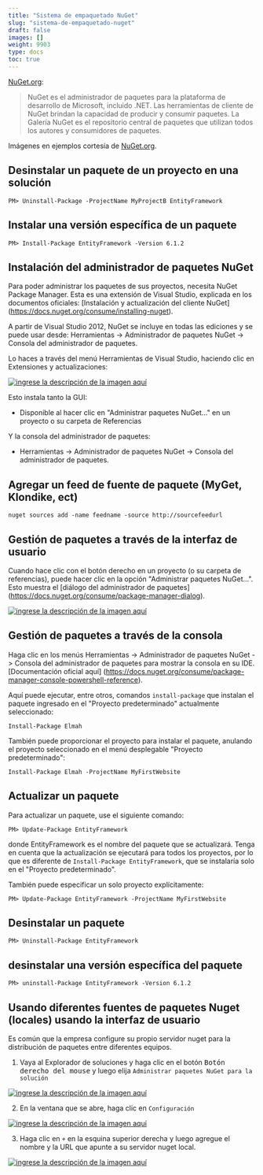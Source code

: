 ```yaml
---
title: "Sistema de empaquetado NuGet"
slug: "sistema-de-empaquetado-nuget"
draft: false
images: []
weight: 9903
type: docs
toc: true
---
```


[NuGet.org](https://www.nuget.org/):

> NuGet es el administrador de paquetes para la plataforma de desarrollo de Microsoft, incluido .NET. Las herramientas de cliente de NuGet brindan la capacidad de producir y consumir paquetes. La Galería NuGet es el repositorio central de paquetes que utilizan todos los autores y consumidores de paquetes.

Imágenes en ejemplos cortesía de [NuGet.org](https://www.nuget.org/).

## Desinstalar un paquete de un proyecto en una solución
    PM> Uninstall-Package -ProjectName MyProjectB EntityFramework

## Instalar una versión específica de un paquete
    PM> Install-Package EntityFramework -Version 6.1.2  


## Instalación del administrador de paquetes NuGet
Para poder administrar los paquetes de sus proyectos, necesita NuGet Package Manager. Esta es una extensión de Visual Studio, explicada en los documentos oficiales: [Instalación y actualización del cliente NuGet] (https://docs.nuget.org/consume/installing-nuget).

A partir de Visual Studio 2012, NuGet se incluye en todas las ediciones y se puede usar desde: Herramientas -> Administrador de paquetes NuGet -> Consola del administrador de paquetes.

Lo haces a través del menú Herramientas de Visual Studio, haciendo clic en Extensiones y actualizaciones:

[![ingrese la descripción de la imagen aquí][1]][1]

[1]: http://i.stack.imgur.com/zTzgp.png

Esto instala tanto la GUI:

* Disponible al hacer clic en "Administrar paquetes NuGet..." en un proyecto o su carpeta de Referencias

Y la consola del administrador de paquetes:

* Herramientas -> Administrador de paquetes NuGet -> Consola del administrador de paquetes.

## Agregar un feed de fuente de paquete (MyGet, Klondike, ect)
    nuget sources add -name feedname -source http://sourcefeedurl

## Gestión de paquetes a través de la interfaz de usuario
Cuando hace clic con el botón derecho en un proyecto (o su carpeta de referencias), puede hacer clic en la opción "Administrar paquetes NuGet...". Esto muestra el [diálogo del administrador de paquetes] (https://docs.nuget.org/consume/package-manager-dialog).

[![ingrese la descripción de la imagen aquí][1]][1]

[1]: http://i.stack.imgur.com/Fi0Uq.png

## Gestión de paquetes a través de la consola
Haga clic en los menús Herramientas -> Administrador de paquetes NuGet -> Consola del administrador de paquetes para mostrar la consola en su IDE. [Documentación oficial aquí] (https://docs.nuget.org/consume/package-manager-console-powershell-reference).

Aquí puede ejecutar, entre otros, comandos `install-package` que instalan el paquete ingresado en el "Proyecto predeterminado" actualmente seleccionado:

    Install-Package Elmah

También puede proporcionar el proyecto para instalar el paquete, anulando el proyecto seleccionado en el menú desplegable "Proyecto predeterminado":

    Install-Package Elmah -ProjectName MyFirstWebsite

## Actualizar un paquete
Para actualizar un paquete, use el siguiente comando:

    PM> Update-Package EntityFramework
donde EntityFramework es el nombre del paquete que se actualizará. Tenga en cuenta que la actualización se ejecutará para todos los proyectos, por lo que es diferente de `Install-Package EntityFramework`, que se instalaría solo en el "Proyecto predeterminado".

También puede especificar un solo proyecto explícitamente:

    PM> Update-Package EntityFramework -ProjectName MyFirstWebsite



## Desinstalar un paquete
    PM> Uninstall-Package EntityFramework  

## desinstalar una versión específica del paquete
    
    PM> uninstall-Package EntityFramework -Version 6.1.2

## Usando diferentes fuentes de paquetes Nuget (locales) usando la interfaz de usuario
Es común que la empresa configure su propio servidor nuget para la distribución de paquetes entre diferentes equipos.

1. Vaya al Explorador de soluciones y haga clic en el botón <kbd>Botón derecho del mouse</kbd> y luego elija `Administrar paquetes NuGet para la solución`

[![ingrese la descripción de la imagen aquí][1]][1]

2. En la ventana que se abre, haga clic en `Configuración`

[![ingrese la descripción de la imagen aquí][2]][2]

3. Haga clic en `+` en la esquina superior derecha y luego agregue el nombre y la URL que apunte a su servidor nuget local.

[![ingrese la descripción de la imagen aquí][3]][3]


[1]: http://i.stack.imgur.com/PhB3d.png
[2]: http://i.stack.imgur.com/8vKM6.png
[3]: http://i.stack.imgur.com/h85QG.png

